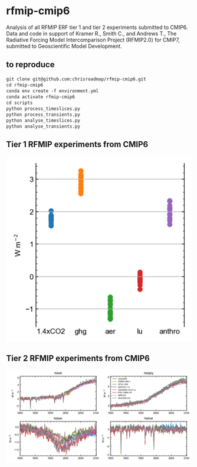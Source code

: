 # rfmip-cmip6
Analysis of all RFMIP ERF tier 1 and tier 2 experiments submitted to CMIP6. Data and code in support of Kramer R., Smith C., and Andrews T., The Radiative Forcing Model Intercomparison Project (RFMIP2.0) for CMIP7, submitted to Geoscientific Model Development.

## to reproduce

```
git clone git@github.com:chrisroadmap/rfmip-cmip6.git
cd rfmip-cmip6
conda env create -f environment.yml
conda activate rfmip-cmip6
cd scripts
python process_timeslices.py
python process_transients.py
python analyse_timeslices.py
python analyse_transients.py 
```

## Tier 1 RFMIP experiments from CMIP6
![tier 1 RFMIP](plots/rfmip_tier1.png)

## Tier 2 RFMIP experiments from CMIP6
![tier 2 RFMIP](plots/rfmip_tier2.png)
